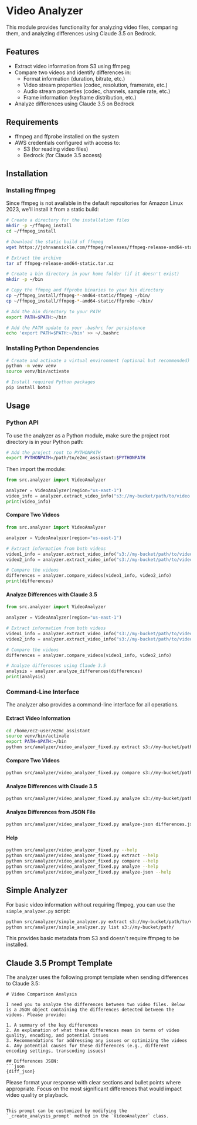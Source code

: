 # Video Analyzer

This module provides functionality for analyzing video files, comparing them, and analyzing differences using Claude 3.5 on Bedrock.

## Features

- Extract video information from S3 using ffmpeg
- Compare two videos and identify differences in:
  - Format information (duration, bitrate, etc.)
  - Video stream properties (codec, resolution, framerate, etc.)
  - Audio stream properties (codec, channels, sample rate, etc.)
  - Frame information (keyframe distribution, etc.)
- Analyze differences using Claude 3.5 on Bedrock

## Requirements

- ffmpeg and ffprobe installed on the system
- AWS credentials configured with access to:
  - S3 (for reading video files)
  - Bedrock (for Claude 3.5 access)

## Installation

### Installing ffmpeg

Since ffmpeg is not available in the default repositories for Amazon Linux 2023, we'll install it from a static build:

```bash
# Create a directory for the installation files
mkdir -p ~/ffmpeg_install
cd ~/ffmpeg_install

# Download the static build of ffmpeg
wget https://johnvansickle.com/ffmpeg/releases/ffmpeg-release-amd64-static.tar.xz

# Extract the archive
tar xf ffmpeg-release-amd64-static.tar.xz

# Create a bin directory in your home folder (if it doesn't exist)
mkdir -p ~/bin

# Copy the ffmpeg and ffprobe binaries to your bin directory
cp ~/ffmpeg_install/ffmpeg-*-amd64-static/ffmpeg ~/bin/
cp ~/ffmpeg_install/ffmpeg-*-amd64-static/ffprobe ~/bin/

# Add the bin directory to your PATH
export PATH=$PATH:~/bin

# Add the PATH update to your .bashrc for persistence
echo 'export PATH=$PATH:~/bin' >> ~/.bashrc
```

### Installing Python Dependencies

```bash
# Create and activate a virtual environment (optional but recommended)
python -m venv venv
source venv/bin/activate

# Install required Python packages
pip install boto3
```

## Usage

### Python API

To use the analyzer as a Python module, make sure the project root directory is in your Python path:

```bash
# Add the project root to PYTHONPATH
export PYTHONPATH=/path/to/e2mc_assistant:$PYTHONPATH
```

Then import the module:

```python
from src.analyzer import VideoAnalyzer

analyzer = VideoAnalyzer(region="us-east-1")
video_info = analyzer.extract_video_info("s3://my-bucket/path/to/video.mp4")
print(video_info)
```

#### Compare Two Videos

```python
from src.analyzer import VideoAnalyzer

analyzer = VideoAnalyzer(region="us-east-1")

# Extract information from both videos
video1_info = analyzer.extract_video_info("s3://my-bucket/path/to/video1.mp4")
video2_info = analyzer.extract_video_info("s3://my-bucket/path/to/video2.mp4")

# Compare the videos
differences = analyzer.compare_videos(video1_info, video2_info)
print(differences)
```

#### Analyze Differences with Claude 3.5

```python
from src.analyzer import VideoAnalyzer

analyzer = VideoAnalyzer(region="us-east-1")

# Extract information from both videos
video1_info = analyzer.extract_video_info("s3://my-bucket/path/to/video1.mp4")
video2_info = analyzer.extract_video_info("s3://my-bucket/path/to/video2.mp4")

# Compare the videos
differences = analyzer.compare_videos(video1_info, video2_info)

# Analyze differences using Claude 3.5
analysis = analyzer.analyze_differences(differences)
print(analysis)
```

### Command-Line Interface

The analyzer also provides a command-line interface for all operations.

#### Extract Video Information

```bash
cd /home/ec2-user/e2mc_assistant
source venv/bin/activate
export PATH=$PATH:~/bin
python src/analyzer/video_analyzer_fixed.py extract s3://my-bucket/path/to/video.mp4 --output video_info.json
```

#### Compare Two Videos

```bash
python src/analyzer/video_analyzer_fixed.py compare s3://my-bucket/path/to/video1.mp4 s3://my-bucket/path/to/video2.mp4 --output differences.json
```

#### Analyze Differences with Claude 3.5

```bash
python src/analyzer/video_analyzer_fixed.py analyze s3://my-bucket/path/to/video1.mp4 s3://my-bucket/path/to/video2.mp4 --output analysis.txt
```

#### Analyze Differences from JSON File

```bash
python src/analyzer/video_analyzer_fixed.py analyze-json differences.json --output analysis.txt
```

#### Help

```bash
python src/analyzer/video_analyzer_fixed.py --help
python src/analyzer/video_analyzer_fixed.py extract --help
python src/analyzer/video_analyzer_fixed.py compare --help
python src/analyzer/video_analyzer_fixed.py analyze --help
python src/analyzer/video_analyzer_fixed.py analyze-json --help
```

## Simple Analyzer

For basic video information without requiring ffmpeg, you can use the `simple_analyzer.py` script:

```bash
python src/analyzer/simple_analyzer.py extract s3://my-bucket/path/to/video.mp4
python src/analyzer/simple_analyzer.py list s3://my-bucket/path/
```

This provides basic metadata from S3 and doesn't require ffmpeg to be installed.

## Claude 3.5 Prompt Template

The analyzer uses the following prompt template when sending differences to Claude 3.5:

```
# Video Comparison Analysis

I need you to analyze the differences between two video files. Below is a JSON object containing the differences detected between the videos. Please provide:

1. A summary of the key differences
2. An explanation of what these differences mean in terms of video quality, encoding, and potential issues
3. Recommendations for addressing any issues or optimizing the videos
4. Any potential causes for these differences (e.g., different encoding settings, transcoding issues)

## Differences JSON:
```json
{diff_json}
```

Please format your response with clear sections and bullet points where appropriate. Focus on the most significant differences that would impact video quality or playback.
```

This prompt can be customized by modifying the `_create_analysis_prompt` method in the `VideoAnalyzer` class.
